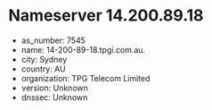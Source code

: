 # Nameserver 14.200.89.18

* as_number: 7545
* name: 14-200-89-18.tpgi.com.au.
* city: Sydney
* country: AU
* organization: TPG Telecom Limited
* version: Unknown
* dnssec: Unknown
